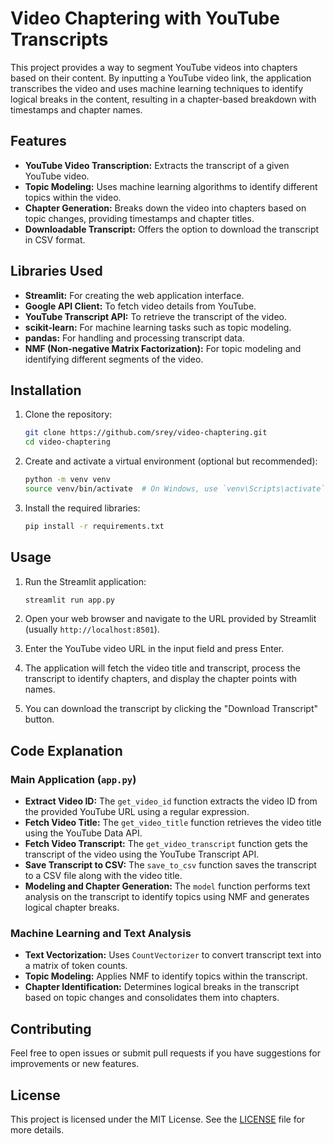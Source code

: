# Video Chaptering with YouTube Transcripts

This project provides a way to segment YouTube videos into chapters based on their content. By inputting a YouTube video link, the application transcribes the video and uses machine learning techniques to identify logical breaks in the content, resulting in a chapter-based breakdown with timestamps and chapter names.

## Features

- **YouTube Video Transcription:** Extracts the transcript of a given YouTube video.
- **Topic Modeling:** Uses machine learning algorithms to identify different topics within the video.
- **Chapter Generation:** Breaks down the video into chapters based on topic changes, providing timestamps and chapter titles.
- **Downloadable Transcript:** Offers the option to download the transcript in CSV format.

## Libraries Used

- **Streamlit:** For creating the web application interface.
- **Google API Client:** To fetch video details from YouTube.
- **YouTube Transcript API:** To retrieve the transcript of the video.
- **scikit-learn:** For machine learning tasks such as topic modeling.
- **pandas:** For handling and processing transcript data.
- **NMF (Non-negative Matrix Factorization):** For topic modeling and identifying different segments of the video.

## Installation

1. Clone the repository:
    ```sh
    git clone https://github.com/srey/video-chaptering.git
    cd video-chaptering
    ```

2. Create and activate a virtual environment (optional but recommended):
    ```sh
    python -m venv venv
    source venv/bin/activate  # On Windows, use `venv\Scripts\activate`
    ```

3. Install the required libraries:
    ```sh
    pip install -r requirements.txt
    ```

## Usage

1. Run the Streamlit application:
    ```sh
    streamlit run app.py
    ```

2. Open your web browser and navigate to the URL provided by Streamlit (usually `http://localhost:8501`).

3. Enter the YouTube video URL in the input field and press Enter.

4. The application will fetch the video title and transcript, process the transcript to identify chapters, and display the chapter points with names.

5. You can download the transcript by clicking the "Download Transcript" button.

## Code Explanation

### Main Application (`app.py`)

- **Extract Video ID:** The `get_video_id` function extracts the video ID from the provided YouTube URL using a regular expression.
- **Fetch Video Title:** The `get_video_title` function retrieves the video title using the YouTube Data API.
- **Fetch Video Transcript:** The `get_video_transcript` function gets the transcript of the video using the YouTube Transcript API.
- **Save Transcript to CSV:** The `save_to_csv` function saves the transcript to a CSV file along with the video title.
- **Modeling and Chapter Generation:** The `model` function performs text analysis on the transcript to identify topics using NMF and generates logical chapter breaks.

### Machine Learning and Text Analysis

- **Text Vectorization:** Uses `CountVectorizer` to convert transcript text into a matrix of token counts.
- **Topic Modeling:** Applies NMF to identify topics within the transcript.
- **Chapter Identification:** Determines logical breaks in the transcript based on topic changes and consolidates them into chapters.

## Contributing

Feel free to open issues or submit pull requests if you have suggestions for improvements or new features.

## License

This project is licensed under the MIT License. See the [LICENSE](LICENSE) file for more details.

